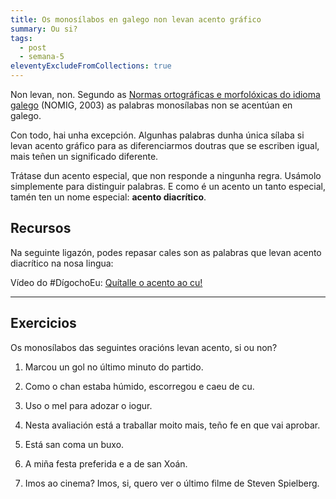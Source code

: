 ```yaml
---
title: Os monosílabos en galego non levan acento gráfico
summary: Ou si?
tags:
  - post
  - semana-5
eleventyExcludeFromCollections: true
---
```

Non levan, non. Segundo as [Normas ortográficas e morfolóxicas do idioma galego](https://gl.wikipedia.org/wiki/Normas_ortogr%C3%A1ficas_e_morfol%C3%B3xicas_do_idioma_galego) (NOMIG, 2003) as palabras monosílabas non se acentúan en galego.

Con todo, hai unha excepción. Algunhas palabras dunha única sílaba si levan acento gráfico para as diferenciarmos doutras que se escriben igual, mais teñen un significado diferente. 

Trátase dun acento especial, que non responde a ningunha regra. Usámolo simplemente para distinguir palabras. E como é un acento un tanto especial, tamén ten un nome especial: **acento diacrítico**. 

## Recursos

Na seguinte ligazón, podes repasar cales son as palabras que levan acento diacrítico na nosa lingua:

Vídeo do #DígochoEu: [Quítalle o acento ao cu!](http://www.crtvg.es/informativos/quitalle-o-acento-ao-cu)

- - -

## Exercicios

Os monosílabos das seguintes oracións levan acento, si ou non?

1. Marcou un gol no último minuto do partido.

2. Como o chan estaba húmido, escorregou e caeu de cu.

3. Uso o mel para adozar o iogur.

4. Nesta avaliación está a traballar moito mais, teño fe en que vai aprobar.

5. Está san coma un buxo.

6. A miña festa preferida e a de san Xoán.

7. Imos ao cinema? Imos, si, quero ver o último filme de Steven Spielberg.